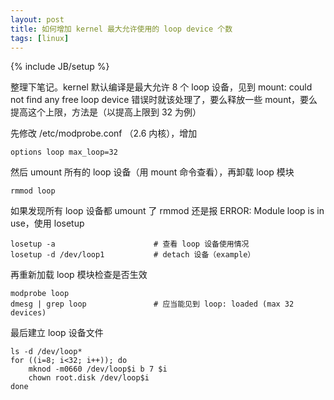 ```yaml
---
layout: post
title: 如何增加 kernel 最大允许使用的 loop device 个数
tags: [linux]
---
```

{% include JB/setup %}

整理下笔记。kernel 默认编译是最大允许 8 个 loop 设备，见到 mount: could not
find any free loop device 错误时就该处理了，要么释放一些
mount，要么提高这个上限，方法是（以提高上限到 32 为例）

先修改 /etc/modprobe.conf （2.6 内核），增加

    options loop max_loop=32

然后 umount 所有的 loop 设备（用 mount 命令查看），再卸载 loop 模块

    rmmod loop

如果发现所有 loop 设备都 umount 了 rmmod 还是报 ERROR: Module loop is in
use，使用 losetup

    losetup -a                      # 查看 loop 设备使用情况
    losetup -d /dev/loop1           # detach 设备（example）

再重新加载 loop 模块检查是否生效

    modprobe loop
    dmesg | grep loop               # 应当能见到 loop: loaded (max 32 devices)

最后建立 loop 设备文件

    ls -d /dev/loop*
    for ((i=8; i<32; i++)); do
        mknod -m0660 /dev/loop$i b 7 $i
        chown root.disk /dev/loop$i
    done
